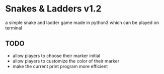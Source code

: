 # Snakes & Ladders v1.2
a simple snake and ladder game made in python3 which can be played on terminal

## TODO
- allow players to choose their marker initial
- allow players to customize the color of their marker
- make the current print program more efficient
